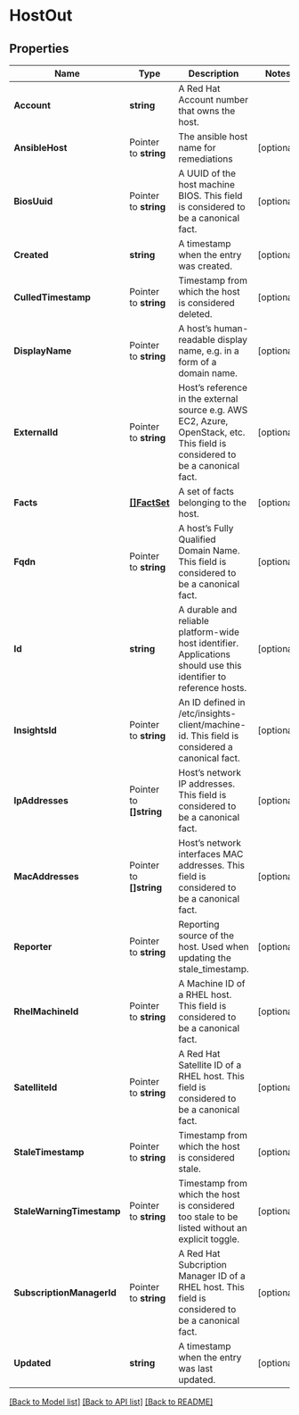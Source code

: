 # HostOut

## Properties

Name | Type | Description | Notes
------------ | ------------- | ------------- | -------------
**Account** | **string** | A Red Hat Account number that owns the host. | 
**AnsibleHost** | Pointer to **string** | The ansible host name for remediations | [optional] 
**BiosUuid** | Pointer to **string** | A UUID of the host machine BIOS.  This field is considered to be a canonical fact. | [optional] 
**Created** | **string** | A timestamp when the entry was created. | [optional] 
**CulledTimestamp** | Pointer to **string** | Timestamp from which the host is considered deleted. | [optional] 
**DisplayName** | Pointer to **string** | A host’s human-readable display name, e.g. in a form of a domain name. | [optional] 
**ExternalId** | Pointer to **string** | Host’s reference in the external source e.g. AWS EC2, Azure, OpenStack, etc. This field is considered to be a canonical fact. | [optional] 
**Facts** | [**[]FactSet**](FactSet.md) | A set of facts belonging to the host. | [optional] 
**Fqdn** | Pointer to **string** | A host’s Fully Qualified Domain Name.  This field is considered to be a canonical fact. | [optional] 
**Id** | **string** | A durable and reliable platform-wide host identifier. Applications should use this identifier to reference hosts. | [optional] 
**InsightsId** | Pointer to **string** | An ID defined in /etc/insights-client/machine-id. This field is considered a canonical fact. | [optional] 
**IpAddresses** | Pointer to **[]string** | Host’s network IP addresses.  This field is considered to be a canonical fact. | [optional] 
**MacAddresses** | Pointer to **[]string** | Host’s network interfaces MAC addresses.  This field is considered to be a canonical fact. | [optional] 
**Reporter** | Pointer to **string** | Reporting source of the host. Used when updating the stale_timestamp. | [optional] 
**RhelMachineId** | Pointer to **string** | A Machine ID of a RHEL host.  This field is considered to be a canonical fact. | [optional] 
**SatelliteId** | Pointer to **string** | A Red Hat Satellite ID of a RHEL host.  This field is considered to be a canonical fact. | [optional] 
**StaleTimestamp** | Pointer to **string** | Timestamp from which the host is considered stale. | [optional] 
**StaleWarningTimestamp** | Pointer to **string** | Timestamp from which the host is considered too stale to be listed without an explicit toggle. | [optional] 
**SubscriptionManagerId** | Pointer to **string** | A Red Hat Subcription Manager ID of a RHEL host.  This field is considered to be a canonical fact. | [optional] 
**Updated** | **string** | A timestamp when the entry was last updated. | [optional] 

[[Back to Model list]](../README.md#documentation-for-models) [[Back to API list]](../README.md#documentation-for-api-endpoints) [[Back to README]](../README.md)



